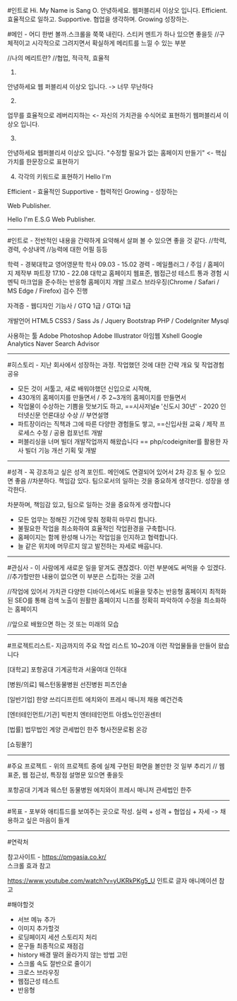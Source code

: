 #인트로
Hi.
My Name is 
Sang  O.
안녕하세요.
웹퍼블리셔 이상오 입니다.
Efficient.
효율적으로 일하고.
Supportive.
협업을 생각하며.
Growing
성장하는.

#메인 - 어디 한번 볼까.스크롤을 쭉쭉 내린다. 스티커 멘트가 하나 있으면 좋을듯
//구체적이고 시각적으로 그려지면서 확실하게 메리트를 느낄 수 있는 부분

//나의 메리트란?
//협업, 적극적, 효율적

1.
안녕하세요
웹 퍼블리셔 이상오 입니다. -> 너무 무난하다

2.
업무를 효율적으로 레버리지하는 <- 자신의 가치관을 수식어로 표현하기
웹퍼블리셔 이상오 입니다.

3.
안녕하세요
웹퍼블리셔 이상오 입니다.
"수정할 필요가 없는 홈페이지 만들기" <- 핵심가치를 한문장으로 표현하기

4. 각각의 키워드로 표현하기
Hello I'm 

Efficient - 효율적인
Supportive - 협력적인
Growing - 성장하는

Web Publisher.

Hello I'm E.S.G Web Publisher.

------------

#인트로 - 전반적인 내용을 간략하게 요약해서 살펴 볼 수 있으면 좋을 것 같다.
//학력, 경력, 수상내역
//능력에 대한 어필 등등

학력 - 경북대학교 영어영문학 학사 09.03 - 15.02
경력 - 메일플러그 / 주임 / 홈페이지 제작부 파트장 17.10 - 22.08
대학교 홈페이지 웹표준, 웹접근성  테스트 통과 경험
시멘틱 마크업을 준수하는 반응형 홈페이지 개발
크로스 브라우징(Chrome / Safari / MS Edge / Firefox) 검수 진행

자격증 - 웹디자인 기능사 / GTQ 1급 / GTQi 1급

개발언어
HTML5
CSS3 / Sass
Js / Jquery
Bootstrap
PHP / CodeIgniter
Mysql

사용하는 툴
Adobe Photoshop
Adobe Illustrator
아임웹
Xshell
Google Analytics
Naver Search Advisor



----------------

#히스토리 - 지난 회사에서 성장하는 과정. 작업했던 것에 대한 간략 개요 및 작업경험 공유

- 모든 것이 서툴고, 새로 배워야했던 신입으로 시작해,
- 430개의 홈페이지를 만들면서 / 주 2~3개의 홈페이지를 만들면서
- 작업물이 수상하는 기쁨을 맛보기도 하고,
==시사저널e '신도시 30년' - 2020 인터넷신문 언론대상 수상 // 부연설명
- 파트장이라는 직책과 그에 따른 다양한 경험들도 쌓고,
==신입사원 교육 / 제작 프로세스 수정 / 공용 컴포넌트 개발
- 퍼블리싱을 너머 빌더 개발작업까지 해왔습니다
== php/codeigniter를 활용한 자사 빌더 기능 개선 기획 및 개발

---------------

#성격 - 꼭 강조하고 싶은 성격 포인트. 메인에도 연결되어 있어서 2차 강조 될 수 있으면 좋음
//차분하다. 책임감 있다. 팀으로서의 일하는 것을 중요하게 생각한다. 성장을 생각한다.

차분하며, 책임감 있고,
팀으로 일하는 것을 중요하게 생각합니다
- 모든 업무는 정해진 기간에 맞춰 정확히 마무리 합니다.
- 불필요한 작업을 최소화하여 효율적인 작업환경을 구축합니다.
- 홈페이지는 함께 완성해 나가는 작업임을 인지하고 협력합니다.
- 늘 같은 위치에 머무르지 않고 발전하는 자세로 배웁니다.


--------------

#관심사 - 이 사람에게 새로운 일을 맡겨도 괜찮겠다. 이런 부분에도 써먹을 수 있겠다.
//추가할만한 내용이 없으면 이 부분은 스킵하는 것을 고려

//작업에 있어서 가치관
다양한 디바이스에서도 비율을 맞추는 반응형 홈페이지
최적화된 SEO를 통해 검색 노출이 원활한 홈페이지
니즈를 정확히 파악하여 수정을 최소화하는 홈페이지


//앞으로 배웠으면 하는 것 또는 미래의 모습



----------------
#프로젝트리스트- 지금까지의 주요 작업 리스트 10~20개
이런 작업물들을 만들어 왔습니다

[대학교]
포항공대 기계공학과
서울여대 
인하대

[병원/의료]
웨스턴동물병원
선진병원
피츠인솔

[일반기업]
한양 쓰리디프린트
에치와이 프레시 매니저 채용
예건건축

[엔터테인먼트/기관]
빅펀치 엔터테인먼트
아셈노인인권센터


[법률]
법무법인 계양
관세법인 한주
형사전문로펌 온강

[쇼핑몰?]

------------------

#주요 프로젝트 - 위의 프로젝트 중에 실제 구현된 화면을 볼만한 것 일부 추리기 // 웹표준, 웹 접근성, 특장점 설명문 있으면 좋을듯

포항공대 기계과
웨스턴 동물병원
에치와이 프레시 매니저
관세법인 한주

-----------------

#목표 - 포부와 애티튜드를 보여주는 곳으로 작성. 실력 + 성격 + 협업심 + 자세 -> 채용하고 싶은 마음이 들게


----------------------

#연락처


참고사이트 - 
https://pmgasia.co.kr/  
스크롤 효과 참고

https://www.youtube.com/watch?v=yUKRkPKg5_U
인트로 글자 애니메이션 참고

#해야할것
- 서브 메뉴 추가
- 이미지 추가할것
- 로딩페이지 세션 스토리지 처리
- 문구들 최종적으로 재점검
- history 배경 딸려 올라가지 않는 방법 고민
- 스크롤 속도 절반으로 줄이기
- 크로스 브라우징
- 웹접근성 테스트
- 반응형

